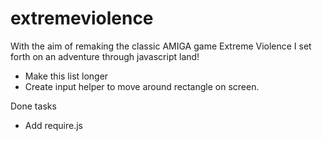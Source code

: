 # extremeviolence

With the aim of remaking the classic AMIGA game Extreme Violence I set forth on an adventure through javascript land!

* Make this list longer
* Create input helper to move around rectangle on screen.

Done tasks
* Add require.js
